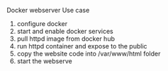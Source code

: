 Docker webserver Use case
1. configure  docker
2. start and enable docker services
3. pull httpd image from docker hub
4. run httpd container and expose to the public
5. copy the website code into /var/www/html folder
6. start the webserve
